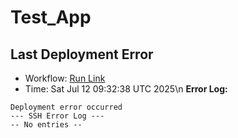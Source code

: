 # Test_App














##  Last Deployment Error

- Workflow: [Run Link](https://github.com/Alfonza/Test_App/actions/runs/16236677109)
- Time: Sat Jul 12 09:32:38 UTC 2025\n
**Error Log:**
```
Deployment error occurred
--- SSH Error Log ---
-- No entries --
```
